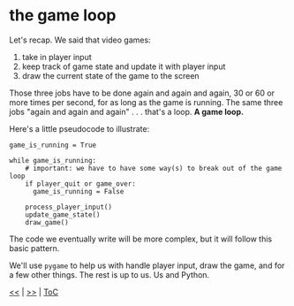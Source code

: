 # the game loop

Let's recap. We said that video games:

1. take in player input
2. keep track of game state and update it with player input
3. draw the current state of the game to the screen

Those three jobs have to be done again and again and again, 30 or 60 or
more times per second, for as long as the game is running. The same three jobs
"again and again and again" . . . that's a loop. **A game loop.**

Here's a little pseudocode to illustrate:

```text
game_is_running = True

while game_is_running:
    # important: we have to have some way(s) to break out of the game loop
    if player_quit or game_over:
      game_is_running = False

    process_player_input()
    update_game_state()
    draw_game()

```

The code we eventually write will be more complex, but it will follow this basic
pattern.

We'll use `pygame` to help us with handle player input, draw the game, and for a
few other things. The rest is up to us. Us and Python.

[<<](guide_004.md) | [>>](guide_006.md) | [ToC](toc.md)
